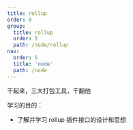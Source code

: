 ```yaml
---
title: rollup
order: 0
group:
  title: rollup
  order: 5
  path: /node/rollup
nav:
  order: 5
  title: 'node'
  path: /node
---
```


干起来，三大打包工具，干翻他

学习的目的：

- 了解并学习 rollup 插件接口的设计和思想
